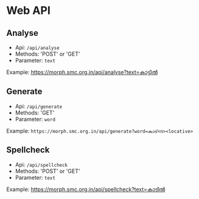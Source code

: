 # Web API

## Analyse

* Api: `/api/analyse`
* Methods: 'POST' or 'GET'
* Parameter: `text`

Example: https://morph.smc.org.in/api/analyse?text=കാട്ടിൽ

## Generate

* Api: `/api/generate`
* Methods: 'GET'
* Parameter: `word`

Example: `https://morph.smc.org.in/api/generate?word=കാട്<n><locative>`

## Spellcheck

* Api: `/api/spellcheck`
* Methods: 'POST' or 'GET'
* Parameter: `text`

Example: https://morph.smc.org.in/api/spellcheck?text=കാടിൽ

